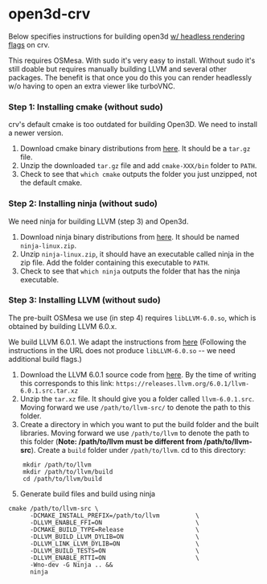 # open3d-crv
Below specifies instructions for building open3d [w/ headless rendering flags](http://www.open3d.org/docs/latest/tutorial/Advanced/headless_rendering.html) on crv.

This requires OSMesa. With sudo it's very easy to install. Without sudo it's still doable but requires manually building LLVM and several other packages. The benefit is that once you do this you can render headlessly w/o having to open an extra viewer like turboVNC.

### Step 1: Installing cmake (without sudo)
crv's default cmake is too outdated for building Open3D. We need to install a newer version.
1. Download cmake binary distributions from [here](https://cmake.org/download/). It should be a `tar.gz` file.
2. Unzip the downloaded `tar.gz` file and add `cmake-XXX/bin` folder to `PATH`.
3. Check to see that `which cmake` outputs the folder you just unzipped, not the default cmake.

### Step 2: Installing ninja (without sudo)
We need ninja for building LLVM (step 3) and Open3d.
1. Download ninja binary distributions from [here](https://github.com/ninja-build/ninja/releases). It should be named `ninja-linux.zip`.
2. Unzip `ninja-linux.zip`, it should have an executable called ninja in the zip file. Add the folder containing this executable to `PATH`.
3. Check to see that `which ninja` outputs the folder that has the ninja executable.

### Step 3: Installing LLVM (without sudo)
The pre-built OSMesa we use (in step 4) requires `libLLVM-6.0.so`, which is obtained by building LLVM 6.0.x. 

We build LLVM 6.0.1. We adapt the instructions from [here](https://releases.llvm.org/6.0.1/docs/CMake.html) (Following the instructions in the URL does not produce `libLLVM-6.0.so` -- we need additional build flags.)
1.  Download the LLVM 6.0.1 source code from [here](https://releases.llvm.org/download.html). By the time of writing this corresponds to this link:  `https://releases.llvm.org/6.0.1/llvm-6.0.1.src.tar.xz`
2.  Unzip the `tar.xz` file. It should give you a folder called `llvm-6.0.1.src`. Moving forward we use `/path/to/llvm-src/` to denote the path to this folder.
3.  Create a directory in which you want to put the build folder and the built libraries. Moving forward we use `/path/to/llvm` to denote the path to this folder (**Note: /path/to/llvm must be different from /path/to/llvm-src**). Create a `build` folder under `/path/to/llvm`. cd to this directory:
````
    mkdir /path/to/llvm
    mkdir /path/to/llvm/build
    cd /path/to/llvm/build
````
5. Generate build files and build using ninja
````
cmake /path/to/llvm-src \
      -DCMAKE_INSTALL_PREFIX=/path/to/llvm          \
      -DLLVM_ENABLE_FFI=ON                          \
      -DCMAKE_BUILD_TYPE=Release                    \
      -DLLVM_BUILD_LLVM_DYLIB=ON                    \
      -DLLVM_LINK_LLVM_DYLIB=ON                     \
      -DLLVM_BUILD_TESTS=ON                         \
      -DLLVM_ENABLE_RTTI=ON                         \
      -Wno-dev -G Ninja .. && 
      ninja      
````

